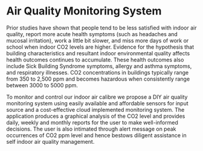 # Air Quality Monitoring System

Prior studies have shown that people tend to be less satisfied with indoor air quality, report more acute health symptoms (such as headaches and mucosal irritation), work a little bit slower, and miss more days of work or school when indoor CO2 levels are higher. Evidence for the hypothesis that building characteristics and resultant indoor environmental quality affects health outcomes continues to accumulate. These health outcomes also include Sick Building Syndrome symptoms, allergy and asthma symptoms, and respiratory illnesses. CO2 concentrations in buildings typically range from 350 to 2,500 ppm and becomes hazardous when consistently range between 3000 to 5000 ppm.

To monitor and control our indoor air calibre we propose a DIY air quality monitoring system using easily available and affordable sensors for input source and a cost-effective cloud implemented monitoring system. The application produces a graphical analysis of the CO2 level and provides daily, weekly and monthly reports for the user to make well-informed decisions. The user is also intimated through alert message on peak occurrences of CO2 ppm level and hence bestows diligent assistance in self indoor air quality management.





